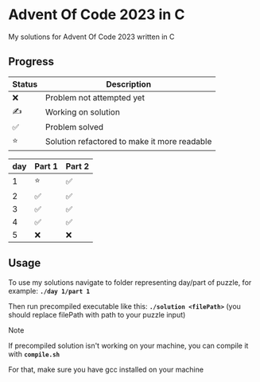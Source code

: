 # Advent Of Code 2023 in C

My solutions for Advent Of Code 2023 written in C

## Progress
| Status | Description |
| ------ | ----------- |
| ❌     | Problem not attempted yet |
| ✍     | Working on solution |
| ✅     | Problem solved |
| ⭐     | Solution refactored to make it more readable |

| day | Part 1 | Part 2 |
|-----|--------|--------|
| 1   |  ⭐   |   ✅   |
| 2   |  ✅   |   ✅   |
| 3   |  ✅   |   ✅   |
| 4   |  ✅   |   ✅   |
| 5   |  ❌   |   ❌   |

## Usage
To use my solutions navigate to folder representing day/part of puzzle, for example: **``./day 1/part 1``**


Then run precompiled executable like this: **``./solution <filePath>``** (you should replace filePath with path to your puzzle input)


>[!NOTE]
>If precompiled solution isn't working on your machine, you can compile it with **``compile.sh``**
>
>For that, make sure you have gcc installed on your machine

